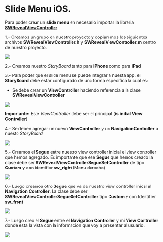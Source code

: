 # Slide Menu iOS. 

Para poder crear un __slide menu__ en necesario importar la libreria [__SWRevealViewController__](https://github.com/John-Lluch/SWRevealViewController)


1.- Creamos un grupo en nuestro proyecto y copiaremos los siguientes archivos __SWRevealViewController.h__ y __SWRevealViewController.m__ dentro de nuestro proyecto. 

![](https://raw.githubusercontent.com/jghg02/Framework_iOS/master/img/1.png)

2.- Creamos nuestro _StoryBoard_ tanto para __iPhone__ como para __iPad__

3.- Para poder que el slide menu se puede integrar a nuesta app. el __StoryBoard__ debe estar configurado de una forma especifica la cual es:

- Se debe crear un __ViewController__ haciendo referencia a la clase __SWRevealViewController__ 

![](https://raw.githubusercontent.com/jghg02/Framework_iOS/master/img/2.png)

__Importante:__ Este _ViewController_ debe ser el principal (__is initial View Controller__)

4.- Se deben agregar un nuevo __ViewController__ y un __NavigationController__ a nuesto _StoryBoard_ 

![](https://raw.githubusercontent.com/jghg02/Framework_iOS/master/img/3.png)

5.- Creamos el __Segue__ entre nuestro view controller inicial el  view controller que hemos agregado. Es importante que ese __Segue__ que hemos creado la clase debe ser __SWRevealViewControllerSegueSetController__ de tipo __Custom__ y con identifier __sw_right__ (Menu derecho)

![](https://raw.githubusercontent.com/jghg02/Framework_iOS/master/img/4.png)

6.- Luego creamos otro __Segue__ que va de nuestro view controller inical al __Navigation Controller__. La clase debe ser __SWRevealViewControllerSegueSetController__ tipo __Custom__ y con Identifier __sw_front__

![](https://raw.githubusercontent.com/jghg02/Framework_iOS/master/img/5.png)

7.- Luego creo el __Segue__ entre el __Navigation Controller__ y mi __View Controller__ donde esta la vista con la informacion que voy a presentar al usuario.

![](https://raw.githubusercontent.com/jghg02/Framework_iOS/master/img/6.png)


